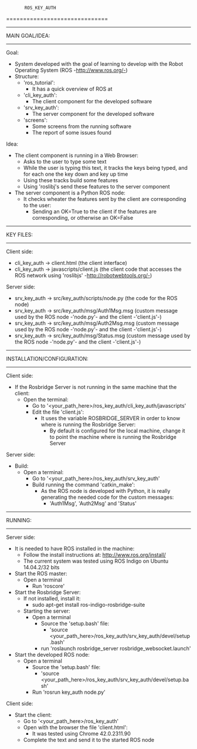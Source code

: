 
           ROS_KEY_AUTH
==============================

***************
MAIN GOAL/IDEA:
***************

Goal:
   * System developed with the goal of learning to develop with the Robot Operating System (ROS -http://www.ros.org/-)
   * Structure:
      - 'ros_tutorial':
           - It has a quick overview of ROS at
      - 'cli_key_auth':
           - The client component for the developed software
      - 'srv_key_auth':
           - The server component for the developed software
      - 'screens':
           - Some screens from the running software
           - The report of some issues found

Idea:
   * The client component is running in a Web Browser:
      - Asks to the user to type some text
      - While the user is typing this text, it tracks the keys being typed, and for each one the key down and key up time
      - Using these tracks build some features
      - Using 'roslibj's send these features to the server component
   * The server component is a Python ROS node:
      - It checks wheater the features sent by the client are corresponding to the user:
           - Sending an OK=True to the client if the features are corresponding, or otherwise an OK=False

**********
KEY FILES:
**********

Client side:

   * cli_key_auth -> client.html (the client interface)
   * cli_key_auth -> javascripts/client.js (the client code that accesses the ROS network using 'roslibjs' -http://robotwebtools.org/-)

Server side:

   * srv_key_auth -> src/key_auth/scripts/node.py (the code for the ROS node)
   * srv_key_auth -> src/key_auth/msg/Auth1Msg.msg (custom message used by the ROS node -'node.py'- and the client -'client.js'-)
   * srv_key_auth -> src/key_auth/msg/Auth2Msg.msg (custom message used by the ROS node -'node.py'- and the client -'client.js'-)
   * srv_key_auth -> src/key_auth/msg/Status.msg (custom message used by the ROS node -'node.py'- and the client -'client.js'-)


***************************
INSTALLATION/CONFIGURATION:
***************************

Client side:

   * If the Rosbridge Server is not running in the same machine that the client:
        - Open the terminal:
             - Go to '<your_path_here>/ros_key_auth/cli_key_auth/javascripts'
             - Edit the file 'client.js':
                  - It uses the variable ROSBRIDGE_SERVER in order to know where is running the Rosbridge Server:
                       - By default is configured for the local machine, change it to point the machine where is
                         running the Rosbridge Server

Server side:
   * Build:
        - Open a terminal:
             - Go to '<your_path_here>/ros_key_auth/srv_key_auth'
             - Build running the command 'catkin_make':
                  - As the ROS node is developed with Python, it is really generating the needed code for the custom messages:
                       - 'Auth1Msg', 'Auth2Msg' and 'Status'

********
RUNNING:
********

Server side:

   * It is needed to have ROS installed in the machine:
      - Follow the install instructions at: http://www.ros.org/install/
      - The current system was tested using ROS Indigo on Ubuntu 14.04.2/32 bits
   * Start the ROS master:
      - Open a terminal
           - Run 'roscore'
   * Start the Rosbridge Server:
      - If not installed, install it:
           - sudo apt-get install ros-indigo-rosbridge-suite
      - Starting the server:
          - Open a terminal
               - Source the 'setup.bash' file:
                    - 'source <your_path_here>/ros_key_auth/srv_key_auth/devel/setup.bash'
               - run 'roslaunch rosbridge_server rosbridge_websocket.launch'
   * Start the developed ROS node:
      - Open a terminal
           - Source the 'setup.bash' file:
                - 'source <your_path_here>/ros_key_auth/srv_key_auth/devel/setup.bash'
           - Run 'rosrun key_auth node.py'

Client side:

   * Start the client:
        - Go to '<your_path_here>/ros_key_auth'
        - Open with the browser the file 'client.html':
             - It was tested using Chrome 42.0.2311.90
        - Complete the text and send it to the started ROS node
